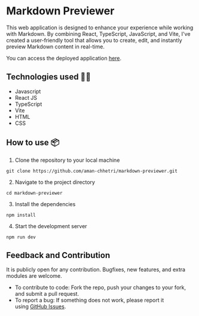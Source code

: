 # Markdown Previewer

This web application is designed to enhance your experience while working with Markdown. By combining React, TypeScript, JavaScript, and Vite, I've created a user-friendly tool that allows you to create, edit, and instantly preview Markdown content in real-time. 

You can access the deployed application [here](https://mark-down-previewer-v1.netlify.app/).

## Technologies used 🧑‍💻

- Javascript
- React JS
- TypeScript
- Vite
- HTML
- CSS

## **How to use 📦**

1. Clone the repository to your local machine

```
git clone https://github.com/aman-chhetri/markdown-previewer.git
```

2. Navigate to the project directory

```
cd markdown-previewer
```

3. Install the dependencies

```
npm install
```

4. Start the development server

```
npm run dev
```

## Feedback and Contribution

It is publicly open for any contribution. Bugfixes, new features, and extra modules are welcome.

- To contribute to code: Fork the repo, push your changes to your fork, and submit a pull request.
- To report a bug: If something does not work, please report it using [GitHub Issues](https://github.com/aman-chhetri/markdown-previewer/issues).
